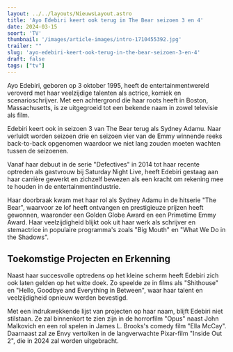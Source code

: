 ```yaml
---
layout: ../../layouts/NieuwsLayout.astro
title: 'Ayo Edebiri keert ook terug in The Bear seizoen 3 en 4'
date: 2024-03-15
soort: 'TV'
thumbnail: '/images/article-images/intro-1710455392.jpg'
trailer: ""
slug: 'ayo-edebiri-keert-ook-terug-in-the-bear-seizoen-3-en-4'
draft: false
tags: ["tv"]
---
```



Ayo Edebiri, geboren op 3 oktober 1995, heeft de entertainmentwereld veroverd met haar veelzijdige talenten als actrice, komiek en scenarioschrijver. Met een achtergrond die haar roots heeft in Boston, Massachusetts, is ze uitgegroeid tot een bekende naam in zowel televisie als film.

Edebiri keert ook in seizoen 3 van The Bear terug als Sydney Adamu. Naar verluidt worden seizoen drie en seizoen vier van de Emmy winnende reeks back-to-back opgenomen waardoor we niet lang zouden moeten wachten tussen de seizoenen.


Vanaf haar debuut in de serie "Defectives" in 2014 tot haar recente optreden als gastvrouw bij Saturday Night Live, heeft Edebiri gestaag aan haar carrière gewerkt en zichzelf bewezen als een kracht om rekening mee te houden in de entertainmentindustrie.

Haar doorbraak kwam met haar rol als Sydney Adamu in de hitserie "The Bear", waarvoor ze lof heeft ontvangen en prestigieuze prijzen heeft gewonnen, waaronder een Golden Globe Award en een Primetime Emmy Award. Haar veelzijdigheid blijkt ook uit haar werk als schrijver en stemactrice in populaire programma's zoals "Big Mouth" en "What We Do in the Shadows".

## Toekomstige Projecten en Erkenning

Naast haar succesvolle optredens op het kleine scherm heeft Edebiri zich ook laten gelden op het witte doek. Zo speelde ze in films als "Shithouse" en "Hello, Goodbye and Everything in Between", waar haar talent en veelzijdigheid opnieuw werden bevestigd.

Met een indrukwekkende lijst van projecten op haar naam, blijft Edebiri niet stilstaan. Ze zal binnenkort te zien zijn in de horrorfilm "Opus" naast John Malkovich en een rol spelen in James L. Brooks's comedy film "Ella McCay". Daarnaast zal ze Envy vertolken in de langverwachte Pixar-film "Inside Out 2", die in 2024 zal worden uitgebracht.
